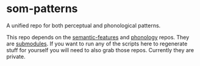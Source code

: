 # som-patterns
A unified repo for both perceptual and phonological patterns.

This repo depends on the [semantic-features](https://github.com/oliviaguest/semantic-features) and  [phonology](https://github.com/oliviaguest/phonology) repos. They are [submodules](https://git-scm.com/book/en/v2/Git-Tools-Submodules). 
If you want to run any of the scripts here to regenerate stuff for yourself you will need to also grab those repos. Currently they are private. 
